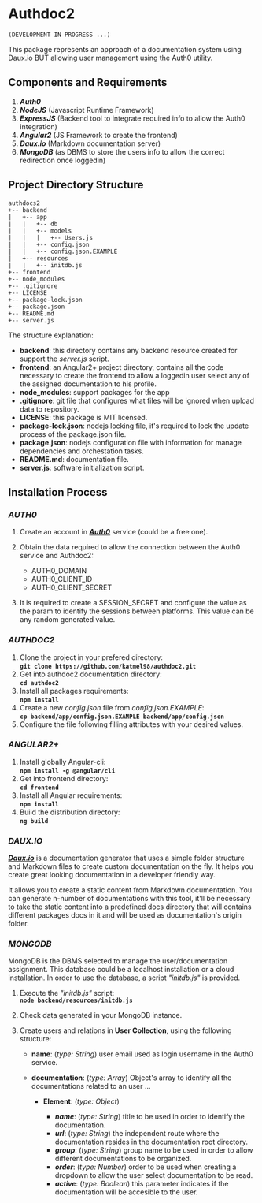 # **Authdoc2** 

    (DEVELOPMENT IN PROGRESS ...)

This package represents an approach of a documentation system using Daux.io BUT allowing user management using the Auth0 utility.

## **Components and Requirements**  

1. **_Auth0_**
1. **_NodeJS_** (Javascript Runtime Framework)
1. **_ExpressJS_** (Backend tool to integrate required info to allow the Auth0 integration)
1. **_Angular2_** (JS Framework to create the frontend)
1. **_Daux.io_** (Markdown documentation server)
1. **_MongoDB_** (as DBMS to store the users info to allow the correct redirection once loggedin)  

## **Project Directory Structure**

    authdocs2  
    +-- backend  
    |   +-- app
    |   |   +-- db
    |   |   +-- models
    |   |   |   +-- Users.js
    |   |   +-- config.json
    |   |   +-- config.json.EXAMPLE
    |   +-- resources
    |   |   +-- initdb.js
    +-- frontend  
    +-- node_modules
    +-- .gitignore  
    +-- LICENSE  
    +-- package-lock.json  
    +-- package.json  
    +-- README.md  
    +-- server.js  

The structure explanation:

* __backend__: this directory contains any backend resource created for support the _server.js_ script. 
* __frontend__: an Angular2+ project directory, contains all the code necessary to create the frontend to allow a loggedin user select any of the assigned documentation to his profile.
* __node_modules__: support packages for the app
* __.gitignore__: git file that configures what files will be ignored when upload data to repository.
* __LICENSE__: this package is MIT licensed.
* __package-lock.json__: nodejs locking file, it's required to lock the update process of the package.json file.
* __package.json__: nodejs configuration file with information for manage dependencies and orchestation tasks.
* __README.md__: documentation file.
* __server.js__: software initialization script.  

## **Installation Process**

### **_AUTH0_**

1. Create an account in **_[Auth0](https://auth0.com)_** service (could be a free one).
1. Obtain the data required to allow the connection between the Auth0 service and Authdoc2:  

    * AUTH0_DOMAIN
    * AUTH0_CLIENT_ID
    * AUTH0_CLIENT_SECRET

1. It is required to create a SESSION_SECRET and configure the value as the param to identify the sessions between platforms. This value can be any random generated value.

### **_AUTHDOC2_**  

1. Clone the project in your prefered directory:  
**`git clone https://github.com/katmel98/authdoc2.git`**  
1. Get into authdoc2 documentation directory:  
**`cd authdoc2`**
1. Install all packages requirements:  
**`npm install`**
1. Create a new _config.json_ file from _config.json.EXAMPLE_:  
**`cp backend/app/config.json.EXAMPLE backend/app/config.json`**
1. Configure the file following filling attributes with your desired values.

### **_ANGULAR2+_**  

1. Install globally Angular-cli:  
**`npm install -g @angular/cli`**
1. Get into frontend directory:  
**`cd frontend`**
1. Install all Angular requirements:  
**`npm install`**
1. Build the distribution directory:  
**`ng build`**

### **_DAUX.IO_**  

**_[Daux.io](https://dauxio.github.io)_** is a documentation generator that uses a simple folder structure and Markdown files to create custom documentation on the fly. It helps you create great looking documentation in a developer friendly way.

It allows you to create a static content from Markdown documentation. You can generate n-number of documentations with this tool, it'll be necessary to take the static content into a predefined docs directory that will contains different packages docs in it and will be used as documentation's origin folder.

### **_MONGODB_**

MongoDB is the DBMS selected to manage the user/documentation assignment. This database could be a localhost installation or a cloud installation. In order to use the database, a script _"initdb.js"_ is provided.

1. Execute the _"initdb.js"_ script:  
**`node backend/resources/initdb.js`**  

1. Check data generated in your MongoDB instance.  

1. Create users and relations in __User Collection__, using the following structure:  
    * __name__: (_type: String_) user email used as login username in the Auth0 service.
    * __documentation__: (_type: Array_) Object's array to identify all the documentations related to an user ...

        * __Element__: (_type: Object_)  

            * _**name**_: (_type: String_) title to be used in order to identify the documentation.  
            * _**url**_: (_type: String_) the independent route where the documentation resides in the documentation root directory.  
            * _**group**_: (_type: String_) group name to be used in order to allow different documentations to be organized.  
            * _**order**_: (_type: Number_) order to be used when creating a dropdown to allow the user select documentation to be read.  
            * _**active**_: (_type: Boolean_) this parameter indicates if the documentation will be accesible to the user.  

